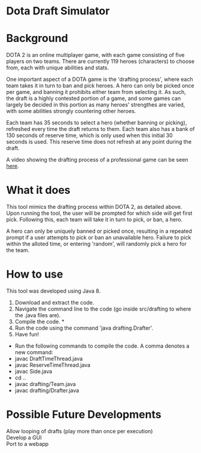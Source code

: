 # Dota Draft Simulator

# Background

DOTA 2 is an online multiplayer game, with each game consisting of five players on two teams. There are currently 119 heroes (characters) to choose from, each with unique abilities and stats. 

One important aspect of a DOTA game is the 'drafting process', where each team takes it in turn to ban and pick heroes. A hero can only be picked once per game, and banning it prohibits either team from selecting it. As such, the draft is a highly contested portion of a game, and some games can largely be decided in this portion as many heroes' strengthes are varied, with some abilities strongly countering other heroes. 

Each team has 35 seconds to select a hero (whether banning or picking), refreshed every time the draft returns to them. Each team also has a bank of 130 seconds of reserve time, which is only used when this initial 30 seconds is used. This reserve time does not refresh at any point during the draft.

A video showing the drafting process of a professional game can be seen [here](https://www.youtube.com/watch?v=8wcHc2gOgbI).

# What it does

This tool mimics the drafting process within DOTA 2, as detailed above. Upon running the tool, the user will be prompted for which side will get first pick. Following this, each team will take it in turn to pick, or ban, a hero. 

A hero can only be uniquely banned or picked once, resulting in a repeated prompt if a user attempts to pick or ban an unavailable hero. Failure to pick within the alloted time, or entering 'random', will randomly pick a hero for the team.

# How to use
This tool was developed using Java 8.

1. Download and extract the code.  
2. Navigate the command line to the code (go inside src/drafting to where the .java files are).  
3. Compile the code. *  
4. Run the code using the command 'java drafting.Drafter'.  
6. Have fun!  

* Run the following commands to compile the code. A comma denotes a new command: 
* javac DraftTimeThread.java  
* javac ReserveTimeThread.java  
* javac Side.java
* cd ..
* javac drafting/Team.java
* javac drafting/Drafter.java  

# Possible Future Developments  
  
Allow looping of drafts (play more than once per execution)  
Develop a GUI  
Port to a webapp  